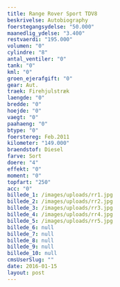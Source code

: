 ```yaml
---
title: Range Rover Sport TDV8
beskrivelse: Autobiography
foerstegangsydelse: "50.000"
maanedlig_ydelse: "3.400"
restvaerdi: "195.000"
volumen: "0"
cylindre: "8"
antal_ventiler: "0"
tank: "0"
kml: "0"
groen_ejerafgift: "0"
gear: Aut.
traek: Firehjulstræk
laengde: "0"
bredde: "0"
hoejde: "0"
vaegt: "0"
paahaeng: "0"
btype: "0"
foerstereg: Feb.2011
kilometer: "149.000"
braendstof: Diesel
farve: Sort
doere: "4"
effekt: "0"
moment: "0"
topfart: "250"
acc: "0"
billede_1: /images/uploads/rr1.jpg
billede_2: /images/uploads/rr2.jpg
billede_3: /images/uploads/rr3.jpg
billede_4: /images/uploads/rr4.jpg
billede_5: /images/uploads/rr5.jpg
billede_6: null
billede_7: null
billede_8: null
billede_9: null
billede_10: null
cmsUserSlug: ""
date: 2016-01-15 
layout: post
---
```


